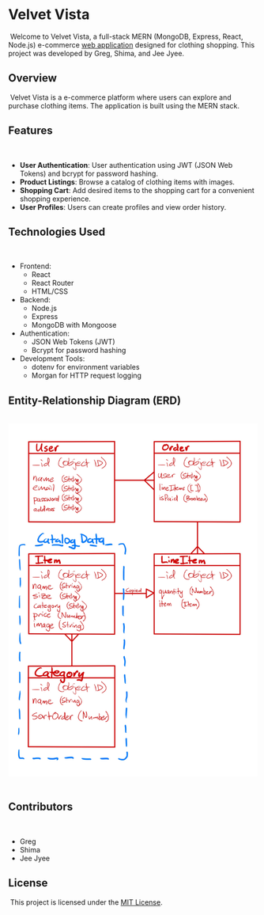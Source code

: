 # Velvet Vista
​
Welcome to Velvet Vista, a full-stack MERN (MongoDB, Express, React, Node.js) e-commerce [web application](https://velvet-vista-60fe4ee35b3e.herokuapp.com/) designed for clothing shopping. This project was developed by Greg, Shima, and Jee Jyee.
​
## Overview
​
Velvet Vista is a e-commerce platform where users can explore and purchase clothing items. The application is built using the MERN stack.
​
## Features
​
- **User Authentication**: User authentication using JWT (JSON Web Tokens) and bcrypt for password hashing.
- **Product Listings**: Browse a catalog of clothing items with images.
- **Shopping Cart**: Add desired items to the shopping cart for a convenient shopping experience.
- **User Profiles**: Users can create profiles and view order history.
​
## **Technologies Used**
​
- Frontend:
​
  - React
​
  - React Router
​
  - HTML/CSS
​
- Backend:
​
  - Node.js
​
  - Express
​
  - MongoDB with Mongoose
​
- Authentication:
​
  - JSON Web Tokens (JWT)
​
  - Bcrypt for password hashing
​
- Development Tools:
​
  - dotenv for environment variables
​
  - Morgan for HTTP request logging
​
## Entity-Relationship Diagram (ERD)
​
![ERD image](/public/ERD-diagram.jpg)
​
## **Contributors**
​
- Greg
​
- Shima
​
- Jee Jyee
​
## **License**
​
This project is licensed under the [MIT
License](https://chat.openai.com/c/LICENSE).